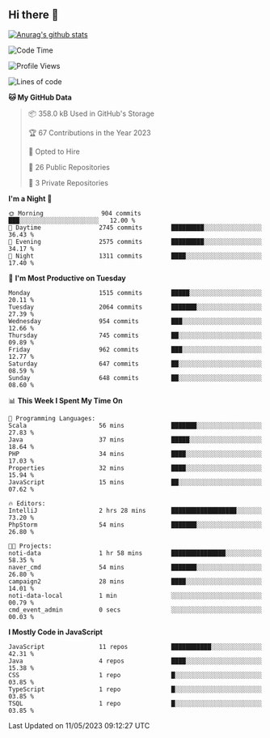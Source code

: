 ## Hi there 👋

[![Anurag's github stats](https://github-readme-stats.vercel.app/api?username=Songwonseok)](https://github.com/anuraghazra/github-readme-stats)



<!--START_SECTION:waka-->
![Code Time](http://img.shields.io/badge/Code%20Time-2%2C227%20hrs%2044%20mins-blue)

![Profile Views](http://img.shields.io/badge/Profile%20Views-3-blue)

![Lines of code](https://img.shields.io/badge/From%20Hello%20World%20I%27ve%20Written-35.0%20million%20lines%20of%20code-blue)

**🐱 My GitHub Data** 

> 📦 358.0 kB Used in GitHub's Storage 
 > 
> 🏆 67 Contributions in the Year 2023
 > 
> 💼 Opted to Hire
 > 
> 📜 26 Public Repositories 
 > 
> 🔑 3 Private Repositories 
 > 
**I'm a Night 🦉** 

```text
🌞 Morning                904 commits         ███░░░░░░░░░░░░░░░░░░░░░░   12.00 % 
🌆 Daytime                2745 commits        █████████░░░░░░░░░░░░░░░░   36.43 % 
🌃 Evening                2575 commits        █████████░░░░░░░░░░░░░░░░   34.17 % 
🌙 Night                  1311 commits        ████░░░░░░░░░░░░░░░░░░░░░   17.40 % 
```
📅 **I'm Most Productive on Tuesday** 

```text
Monday                   1515 commits        █████░░░░░░░░░░░░░░░░░░░░   20.11 % 
Tuesday                  2064 commits        ███████░░░░░░░░░░░░░░░░░░   27.39 % 
Wednesday                954 commits         ███░░░░░░░░░░░░░░░░░░░░░░   12.66 % 
Thursday                 745 commits         ██░░░░░░░░░░░░░░░░░░░░░░░   09.89 % 
Friday                   962 commits         ███░░░░░░░░░░░░░░░░░░░░░░   12.77 % 
Saturday                 647 commits         ██░░░░░░░░░░░░░░░░░░░░░░░   08.59 % 
Sunday                   648 commits         ██░░░░░░░░░░░░░░░░░░░░░░░   08.60 % 
```


📊 **This Week I Spent My Time On** 

```text
💬 Programming Languages: 
Scala                    56 mins             ███████░░░░░░░░░░░░░░░░░░   27.83 % 
Java                     37 mins             █████░░░░░░░░░░░░░░░░░░░░   18.64 % 
PHP                      34 mins             ████░░░░░░░░░░░░░░░░░░░░░   17.03 % 
Properties               32 mins             ████░░░░░░░░░░░░░░░░░░░░░   15.94 % 
JavaScript               15 mins             ██░░░░░░░░░░░░░░░░░░░░░░░   07.62 % 

🔥 Editors: 
IntelliJ                 2 hrs 28 mins       ██████████████████░░░░░░░   73.20 % 
PhpStorm                 54 mins             ███████░░░░░░░░░░░░░░░░░░   26.80 % 

🐱‍💻 Projects: 
noti-data                1 hr 58 mins        ███████████████░░░░░░░░░░   58.35 % 
naver_cmd                54 mins             ███████░░░░░░░░░░░░░░░░░░   26.80 % 
campaign2                28 mins             ████░░░░░░░░░░░░░░░░░░░░░   14.01 % 
noti-data-local          1 min               ░░░░░░░░░░░░░░░░░░░░░░░░░   00.79 % 
cmd_event_admin          0 secs              ░░░░░░░░░░░░░░░░░░░░░░░░░   00.03 % 
```

**I Mostly Code in JavaScript** 

```text
JavaScript               11 repos            ███████████░░░░░░░░░░░░░░   42.31 % 
Java                     4 repos             ████░░░░░░░░░░░░░░░░░░░░░   15.38 % 
CSS                      1 repo              █░░░░░░░░░░░░░░░░░░░░░░░░   03.85 % 
TypeScript               1 repo              █░░░░░░░░░░░░░░░░░░░░░░░░   03.85 % 
TSQL                     1 repo              █░░░░░░░░░░░░░░░░░░░░░░░░   03.85 % 
```




 Last Updated on 11/05/2023 09:12:27 UTC
<!--END_SECTION:waka-->
